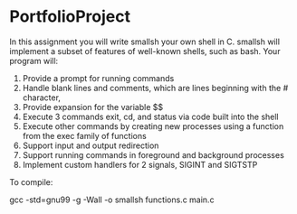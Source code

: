# PortfolioProject

In this assignment you will write smallsh your own shell in C. smallsh will implement a subset of features of well-known shells, such as bash. Your program will:

1. Provide a prompt for running commands
2. Handle blank lines and comments, which are lines beginning with the # character,
3. Provide expansion for the variable $$
4. Execute 3 commands exit, cd, and status via code built into the shell
5. Execute other commands by creating new processes using a function from the exec family of functions
6. Support input and output redirection
7. Support running commands in foreground and background processes
8. Implement custom handlers for 2 signals, SIGINT and SIGTSTP

To compile:

  gcc -std=gnu99 -g -Wall -o smallsh functions.c main.c 
